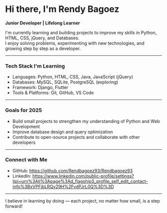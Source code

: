 # Hi there, I'm Rendy Bagoez

**Junior Developer | Lifelong Learner**

I'm currently learning and building projects to improve my skills in Python, HTML, CSS, jQuery, and Databases.  
I enjoy solving problems, experimenting with new technologies, and growing step by step as a developer.

---

### Tech Stack I'm Learning
- Languages: Python, HTML, CSS, Java, JavaScript (jQuery)
- Databases: MySQL, SQLite, PostgreSQL (exploring)
- Framework: Django, Flutter
- Tools & Platforms: Git, GitHub, VS Code

---

### Goals for 2025
- Build small projects to strengthen my understanding of Python and Web Development  
- Improve database design and query optimization  
- Contribute to open-source projects and collaborate with other developers  

---

### Connect with Me
- GitHub: https://github.com/Rendbagoez93/Rendbagoez93
- LinkedIn: https://www.linkedin.com/public-profile/settings?lipi=urn%3Ali%3Apage%3Ad_flagship3_profile_self_edit_contact-info%3BxVPFibLRQv29H%2FvdPJrL0Q%3D%3D
---

I believe in learning by doing — each project, no matter how small, is a step forward!

<!---
Rendbagoez93/Rendbagoez93 is a ✨ special ✨ repository because its `README.md` (this file) appears on your GitHub profile.
You can click the Preview link to take a look at your changes.
--->
